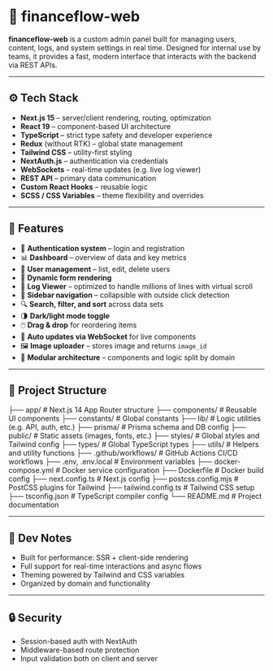 # 💼 financeflow-web

**financeflow-web** is a custom admin panel built for managing users, content, logs, and system settings in real time. Designed for internal use by teams, it provides a fast, modern interface that interacts with the backend via REST APIs.

---

## ⚙️ Tech Stack

-   **Next.js 15** – server/client rendering, routing, optimization
-   **React 19** – component-based UI architecture
-   **TypeScript** – strict type safety and developer experience
-   **Redux** (without RTK) – global state management
-   **Tailwind CSS** – utility-first styling
-   **NextAuth.js** – authentication via credentials
-   **WebSockets** – real-time updates (e.g. live log viewer)
-   **REST API** – primary data communication
-   **Custom React Hooks** – reusable logic
-   **SCSS / CSS Variables** – theme flexibility and overrides

---

## 🚀 Features

-   🔐 **Authentication system** – login and registration
-   📊 **Dashboard** – overview of data and key metrics
-   👤 **User management** – list, edit, delete users
-   🧾 **Dynamic form rendering**
-   📜 **Log Viewer** – optimized to handle millions of lines with virtual scroll
-   🧠 **Sidebar navigation** – collapsible with outside click detection
-   🔍 **Search, filter, and sort** across data sets
-   🌗 **Dark/light mode toggle**
-   🖱️ **Drag & drop** for reordering items
-   🔄 **Auto updates via WebSocket** for live components
-   🖼️ **Image uploader** – stores image and returns `image_id`
-   🧱 **Modular architecture** – components and logic split by domain

---

## 📁 Project Structure

├── app/ # Next.js 14 App Router structure
├── components/ # Reusable UI components
├── constants/ # Global constants
├── lib/ # Logic utilities (e.g. API, auth, etc.)
├── prisma/ # Prisma schema and DB config
├── public/ # Static assets (images, fonts, etc.)
├── styles/ # Global styles and Tailwind config
├── types/ # Global TypeScript types
├── utils/ # Helpers and utility functions
├── .github/workflows/ # GitHub Actions CI/CD workflows
├── .env, .env.local # Environment variables
├── docker-compose.yml # Docker service configuration
├── Dockerfile # Docker build config
├── next.config.ts # Next.js config
├── postcss.config.mjs # PostCSS plugins for Tailwind
├── tailwind.config.ts # Tailwind CSS setup
├── tsconfig.json # TypeScript compiler config
└── README.md # Project documentation

---

## 🧪 Dev Notes

-   Built for performance: SSR + client-side rendering
-   Full support for real-time interactions and async flows
-   Theming powered by Tailwind and CSS variables
-   Organized by domain and functionality

---

## 🔒 Security

-   Session-based auth with NextAuth
-   Middleware-based route protection
-   Input validation both on client and server
